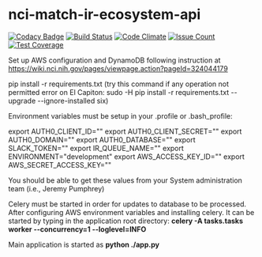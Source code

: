 # nci-match-ir-ecosystem-api
[![Codacy Badge](https://api.codacy.com/project/badge/Grade/23c5c5dc7d3247f89eae5a053b33ecff)](https://www.codacy.com/app/FNLCR/nci-match-ir-ecosystem-api?utm_source=github.com&utm_medium=referral&utm_content=CBIIT/nci-match-ir-ecosystem-api&utm_campaign=badger)
[![Build Status](https://travis-ci.org/CBIIT/nci-match-ir-ecosystem-api.svg?branch=master)](https://travis-ci.org/CBIIT/nci-match-ir-ecosystem-api)
[![Code Climate](https://codeclimate.com/github/CBIIT/nci-match-ir-ecosystem-api/badges/gpa.svg)](https://codeclimate.com/github/CBIIT/nci-match-ir-ecosystem-api)
[![Issue Count](https://codeclimate.com/github/CBIIT/nci-match-ir-ecosystem-api/badges/issue_count.svg)](https://codeclimate.com/github/CBIIT/nci-match-ir-ecosystem-api)
[![Test Coverage](https://codeclimate.com/github/CBIIT/nci-match-ir-ecosystem-api/badges/coverage.svg)](https://codeclimate.com/github/CBIIT/nci-match-ir-ecosystem-api/coverage)


Set up AWS configuration and DynamoDB following instruction at https://wiki.nci.nih.gov/pages/viewpage.action?pageId=324044179


pip install -r requirements.txt
(try this command if any operation not permitted error on El Capiton:
sudo -H pip install -r requirements.txt --upgrade --ignore-installed six)


Environment variables must be setup in your .profile or .bash_profile:

export AUTH0_CLIENT_ID=""
export AUTH0_CLIENT_SECRET=""
export AUTH0_DOMAIN=""
export AUTH0_DATABASE=""
export SLACK_TOKEN=""
export IR_QUEUE_NAME=""
export ENVIRONMENT="development"
export AWS_ACCESS_KEY_ID=""
export AWS_SECRET_ACCESS_KEY=""

You should be able to get these values from your System administration team (i.e., Jeremy Pumphrey)


Celery must be started in order for updates to database to be processed. 
After configuring AWS environment variables and installing celery. 
It can be started by typing in the application root directory:
**celery -A tasks.tasks worker --concurrency=1 --loglevel=INFO**

Main application is started as
**python ./app.py**